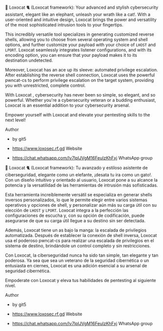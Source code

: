 🐘 Loxocat 🐈 (Loxocat framework): Your advanced and stylish cybersecurity assistant, elegant like an elephant, unleash your wrath like a cat!. With a user-oriented and intuitive design, Loxocat brings the power and versatility of the most sophisticated intrusion tools to your fingertips.

This incredibly versatile tool specializes in generating customized reverse shells, allowing you to choose from several operating system and shell options, and further customize your payload with your choice of `LHOST` and `LPORT`. Loxocat seamlessly integrates listener configurations, and with its encoding option, you can ensure that your payload makes it to its destination undetected.

Moreover, Loxocat has an ace up its sleeve: automated privilege escalation. After establishing the reverse shell connection, Loxocat uses the powerful pwncat-cs to perform privilege escalation on the target system, providing you with unrestricted, complete control.

With  Loxocat , cybersecurity has never been so simple, so elegant, and so powerful. Whether you're a cybersecurity veteran or a budding enthusiast, Loxocat is an essential addition to your cybersecurity arsenal.

Empower yourself with Loxocat and elevate your pentesting skills to the next level!

  Author
- by git5

- https://www.loxosec.rf.gd Website

- https://chat.whatsapp.com/Iv7lplJVgM16FeuIzKhFxj WhatsApp group

🐘 Loxocat 🐈 (Loxocat framework): Tu avanzado y estiloso asistente de ciberseguridad, elegante como un elefante, ¡desata tu ira como un gato!. Con un diseño intuitivo y orientado al usuario, Loxocat pone a su alcance la potencia y la versatilidad de las herramientas de intrusión más sofisticadas.

Esta herramienta increíblemente versátil se especializa en generar shells inversos personalizados, lo que le permite elegir entre varios sistemas operativos y opciones de shell, y personalizar aún más su carga útil con su elección de `LHOST` y `LPORT`. Loxocat integra a la perfección las configuraciones de escucha y, con su opción de codificación, puede asegurarse de que su carga útil llegue a su destino sin ser detectada.

Además, Loxocat tiene un as bajo la manga: la escalada de privilegios automatizada. Después de establecer la conexión de shell inversa, Loxocat usa el poderoso pwncat-cs para realizar una escalada de privilegios en el sistema de destino, brindándole un control completo y sin restricciones.

Con Loxocat, la ciberseguridad nunca ha sido tan simple, tan elegante y tan poderosa. Ya sea que sea un veterano de la seguridad cibernética o un entusiasta en ciernes, Loxocat es una adición esencial a su arsenal de seguridad cibernética.

Empoderate con Loxocat y eleva tus habilidades de pentesting al siguiente nivel.

  Author
- by git5

- https://www.loxosec.rf.gd Website

- https://chat.whatsapp.com/Iv7lplJVgM16FeuIzKhFxj WhatsApp group
